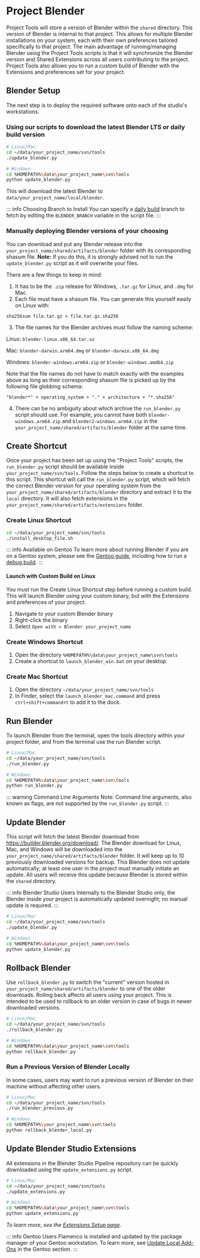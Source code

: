 # Project Blender

Project Tools will store a version of Blender within the `shared` directory. This version of Blender is internal to that project. This allows for multiple Blender installations on your system, each with their own preferences tailored specifically to that project. The main advantage of running/managing Blender using the Project Tools scripts is that it will synchronize the Blender version and Shared Extensions across all users contributing to the project. Project Tools also allows you to run a custom build of Blender with the Extensions and preferences set for your project.

<!---
TODO Note from Julien:
An important info atm is that the `datafiles` folder is NOT being used from the Project Blender. This folder is directly referenced from the primary Blender preferences (on Linux at `/home/<user>/.config/blender/<version>/datafiles/`)
So if there are any World HDRIs and Matcaps that you'd like to use, these will be availible on both Blender versions.
--->

## Blender Setup
The next step is to deploy the required software onto each of the studio's workstations.

### Using our scripts to download the latest Blender LTS or daily build version
```bash
# Linux/Mac
cd ~/data/your_project_name/svn/tools
./update_blender.py
```
```bash
# Windows
cd %HOMEPATH%\data\your_project_name\svn\tools
python update_blender.py
```

This will download the latest Blender to `data/your_project_name/local/blender`.

::: info Choosing Branch to Install
You can specify a [daily build](https://builder.blender.org/download/daily/) branch to fetch by editing the `BLENDER_BRANCH` variable in the script file.
:::

### Manually deploying Blender versions of your choosing
You can download and put any Blender release into the `your_project_name/shared/artifacts/blender` folder with its corresponding shasum file.
**Note:** If you do this, it is strongly advised not to run the `update_blender.py` script as it will overwrite your files.

There are a few things to keep in mind:
1. It has to be the `.zip` release for Windows, `.tar.gz` for Linux, and `.dmg` for Mac.
2. Each file must have a shasum file. You can generate this yourself easily on Linux with:

`sha256sum file.tar.gz > file.tar.gz.sha256`

3. The file names for the Blender archives must follow the naming scheme:

Linux:
`blender-linux.x86_64.tar.xz`

Mac:
`blender-darwin.arm64.dmg` or `blender-darwin.x86_64.dmg`

Windows:
`blender-windows.arm64.zip` or `blender-windows.amd64.zip`

Note that the file names do not have to match exactly with the examples above as long as their corresponding shasum file is picked up by the following file globbing schema:

`"blender*" + operating_system + "." + architecture + "*.sha256"`

4. There can be no ambiguity about which archive the `run_blender.py` script should use. For example, you cannot have both `blender-windows.arm64.zip` and `blender2-windows.arm64.zip` in the `your_project_name/shared/artifacts/blender` folder at the same time.

## Create Shortcut

Once your project has been set up using the "Project Tools" scripts, the `run_blender.py` script should be available inside `your_project_name/svn/tools`. Follow the steps below to create a shortcut to this script. This shortcut will call the `run_blender.py` script, which will fetch the correct Blender version for your operating system from the `your_project_name/shared/artifacts/blender` directory and extract it to the `local` directory. It will also fetch extensions in the `your_project_name/shared/artifacts/extensions` folder.

### Create Linux Shortcut
```bash
cd ~/data/your_project_name/svn/tools
./install_desktop_file.sh
```
::: info Available on Gentoo
To learn more about running Blender if you are on a Gentoo system, please see the [Gentoo guide](/gentoo/user/running-blender.md), including how to run a [debug build](/gentoo/user/running-blender.md#debug-build).
:::

#### Launch with Custom Build on Linux
You must run the Create Linux Shortcut step before running a custom build. This will launch Blender using your custom binary, but with the Extensions and preferences of your project.

1. Navigate to your custom Blender binary
2. Right-click the binary
3. Select `Open with > Blender your_project_name`

<!---
TODO Replace Image with Project-Tools version

![Image of Blender Icon in KDE Taskbar/Start Menu](/media/artist-guide/launch_blender.mp4)
--->

### Create Windows Shortcut

1. Open the directory `%HOMEPATH%\data\your_project_name\svn\tools`
2. Create a shortcut to `launch_blender_win.bat` on your desktop

### Create Mac Shortcut

1. Open the directory `~/data/your_project_name/svn/tools`
2. In Finder, select the `launch_blender_mac.command` and press `ctrl+shift+command+t` to add it to the dock.

## Run Blender 

To launch Blender from the terminal, open the tools directory within your project folder, and from the terminal use the run Blender script.

```bash
# Linux/Mac
cd ~/data/your_project_name/svn/tools
./run_blender.py
```
```bash
# Windows
cd %HOMEPATH%\data\your_project_name\svn\tools
python run_blender.py
```

::: warning Command Line Arguments
Note: Command line arguments, also known as flags, are not supported by the `run_blender.py` script.
:::

## Update Blender

This script will fetch the latest Blender download from https://builder.blender.org/download/. The Blender download for Linux, Mac, and Windows will be downloaded into the `your_project_name/shared/artifacts/blender` folder. It will keep up to 10 previously downloaded versions for backup. This Blender does not update automatically; at least one user in the project must manually initiate an update. All users will receive this update because Blender is stored within the `shared` directory.

::: info Blender Studio Users
Internally to the Blender Studio only, the Blender inside your project is automatically updated overnight; no manual update is required.
:::

```bash
# Linux/Mac
cd ~/data/your_project_name/svn/tools
./update_blender.py
```
```bash
# Windows
cd %HOMEPATH%\data\your_project_name\svn\tools
python update_blender.py
```
## Rollback Blender

Use `rollback_blender.py` to switch the "current" version hosted in `your_project_name/shared/artifacts/blender` to one of the older downloads. Rolling back affects all users using your project. This is intended to be used to rollback to an older version in case of bugs in newer downloaded versions.

```bash
# Linux/Mac
cd ~/data/your_project_name/svn/tools
./rollback_blender.py
```
```bash
# Windows
cd %HOMEPATH%\data\your_project_name\svn\tools
python rollback_blender.py
```

### Run a Previous Version of Blender Locally

In some cases, users may want to run a previous version of Blender on their machine without affecting other users.

```bash
# Linux/Mac
cd ~/data/your_project_name/svn/tools
./run_blender_previous.py
```
```bash
# Windows
cd %HOMEPATH%\your_project_name\svn\tools
python rollback_blender_local.py
```

## Update Blender Studio Extensions
All extensions in the Blender Studio Pipeline repository can be quickly downloaded using the `update_extensions.py` script.

```bash
# Linux/Mac
cd ~/data/your_project_name/svn/tools
./update_extensions.py
```
```bash
# Windows
cd %HOMEPATH%\data\your_project_name\svn\tools
python update_extensions.py
```

*To learn more, see the [Extensions Setup page](/td-guide/extensions_setup.md).*

::: info Gentoo Users
Flamenco is installed and updated by the package manager of your Gentoo workstation. To learn more, see [Update Local Add-Ons](/gentoo/td/maintaince#update-local-add-ons) in the Gentoo section.
:::
